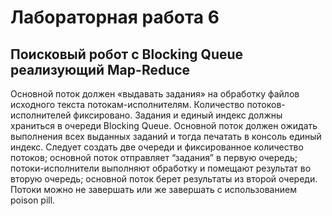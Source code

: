 # Лабораторная работа 6

## Поисковый робот с Blocking Queue реализующий Map-Reduce

Основной поток должен «выдавать задания» на обработку файлов исходного текста потокам-исполнителям. Количество потоков-исполнителей фиксировано. Задания и единый индекс должны храниться в очереди Blocking Queue. Основной поток должен ожидать выполнения всех выданных заданий и тогда печатать в консоль единый индекс. Следует создать две очереди и фиксированное количество потоков; основной поток отправляет “задания” в первую очередь; потоки-исполнители выполняют обработку и помещают результат во вторую очередь; основной поток берет результаты из второй очереди. Потоки можно не завершать или же завершать с использованием poison pill.